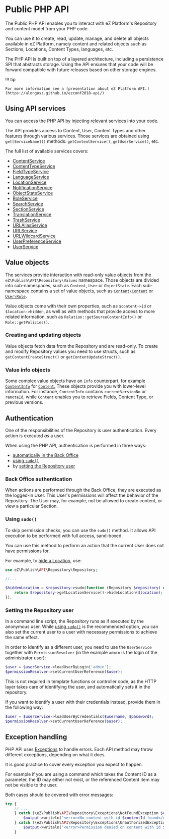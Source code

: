 # Public PHP API

The Public PHP API enables you to interact with eZ Platform's Repository and content model from your PHP code.

You can use it to create, read, update, manage, and delete all objects available in eZ Platform, namely
content and related objects such as Sections, Locations, Content Types, languages, etc.

The PHP API is built on top of a layered architecture, including a persistence SPI that abstracts storage.
Using the API ensures that your code will be forward compatible with future releases based on other storage engines.

!!! tip

    For more information see a [presentation about eZ Platform API.](https://alongosz.github.io/ezconf2018-api/)

## Using API services

You can access the PHP API by injecting relevant services into your code.

The API provides access to Content, User, Content Types and other features through various services.
Those services are obtained using `get[ServiceName]()` methods: `getContentService()`, `getUserService()`, etc.

The full list of available services covers:

- [ContentService](https://github.com/ezsystems/ezpublish-kernel/blob/v7.5.3/eZ/Publish/API/Repository/ContentService.php)
- [ContentTypeService](https://github.com/ezsystems/ezpublish-kernel/blob/v7.5.3/eZ/Publish/API/Repository/ContentTypeService.php)
- [FieldTypeService](https://github.com/ezsystems/ezpublish-kernel/blob/v7.5.3/eZ/Publish/API/Repository/FieldTypeService.php)
- [LanguageService](https://github.com/ezsystems/ezpublish-kernel/blob/v7.5.3/eZ/Publish/API/Repository/LanguageService.php)
- [LocationService](https://github.com/ezsystems/ezpublish-kernel/blob/v7.5.3/eZ/Publish/API/Repository/LocationService.php)
- [NotificationService](https://github.com/ezsystems/ezpublish-kernel/blob/v7.5.3/eZ/Publish/API/Repository/NotificationService.php)
- [ObjectStateService](https://github.com/ezsystems/ezpublish-kernel/blob/v7.5.3/eZ/Publish/API/Repository/ObjectStateService.php)
- [RoleService](https://github.com/ezsystems/ezpublish-kernel/blob/v7.5.3/eZ/Publish/API/Repository/RoleService.php)
- [SearchService](https://github.com/ezsystems/ezpublish-kernel/blob/v7.5.3/eZ/Publish/API/Repository/SearchService.php)
- [SectionService](https://github.com/ezsystems/ezpublish-kernel/blob/v7.5.3/eZ/Publish/API/Repository/SectionService.php)
- [TranslationService](https://github.com/ezsystems/ezpublish-kernel/blob/v7.5.3/eZ/Publish/API/Repository/TranslationService.php)
- [TrashService](https://github.com/ezsystems/ezpublish-kernel/blob/v7.5.3/eZ/Publish/API/Repository/TrashService.php)
- [URLAliasService](https://github.com/ezsystems/ezpublish-kernel/blob/v7.5.3/eZ/Publish/API/Repository/URLAliasService.php)
- [URLService](https://github.com/ezsystems/ezpublish-kernel/blob/v7.5.3/eZ/Publish/API/Repository/URLService.php)
- [URLWildcardService](https://github.com/ezsystems/ezpublish-kernel/blob/v7.5.3/eZ/Publish/API/Repository/URLWildcardService.php)
- [UserPreferenceService](https://github.com/ezsystems/ezpublish-kernel/blob/v7.5.3/eZ/Publish/API/Repository/UserPreferenceService.php)
- [UserService](https://github.com/ezsystems/ezpublish-kernel/blob/v7.5.3/eZ/Publish/API/Repository/UserService.php)

## Value objects

The services provide interaction with read-only value objects from the `eZ\Publish\API\Repository\Values` namespace.
Those objects are divided into sub-namespaces, such as `Content`, `User` or `ObjectState`.
Each sub-namespace contains a set of value objects,
such as [`Content\Content`](https://github.com/ezsystems/ezpublish-kernel/blob/v7.5.3/eZ/Publish/API/Repository/Values/Content/Content.php) or [`User\Role`](https://github.com/ezsystems/ezpublish-kernel/blob/v7.5.3/eZ/Publish/API/Repository/Values/User/Role.php).

Value objects come with their own properties, such as `$content->id` or `$location->hidden`,
as well as with methods that provide access to more related information,
such as `Relation::getSourceContentInfo()` or `Role::getPolicies()`.

### Creating and updating objects

Value objects fetch data from the Repository and are read-only.
To create and modify Repository values you need to use structs, such as `getContentCreateStruct()` or `getContentUpdateStruct()`.

### Value info objects

Some complex value objects have an `Info` counterpart,
for example [`ContentInfo`](https://github.com/ezsystems/ezpublish-kernel/blob/v7.5.3/eZ/Publish/API/Repository/Values/Content/ContentInfo.php)
for [`Content`.](https://github.com/ezsystems/ezpublish-kernel/blob/v7.5.3/eZ/Publish/API/Repository/Values/Content/Content.php)
These objects provide you with lower-level information.
For instance, `ContentInfo` contains `currentVersionNo` or `remoteId`,
while `Content` enables you to retrieve Fields, Content Type, or previous versions.

## Authentication

One of the responsibilities of the Repository is user authentication. Every action is executed *as* a user.

When using the PHP API, authentication is performed in three ways:

- [automatically in the Back Office](#back-office-authentication)
- [using `sudo()`](#using-sudo)
- by [setting the Repository user](#setting-the-repository-user)

### Back Office authentication

When actions are performed through the Back Office, they are executed as the logged-in User.
This User's permissions will affect the behavior of the Repository.
The User may, for example, not be allowed to create content, or view a particular Section.

### Using `sudo()`

To skip permission checks, you can use the `sudo()` method.
It allows API execution to be performed with full access, sand-boxed.

You can use this method to perform an action that the current User does not have permissions for.

For example, to [hide a Location](public_php_api_managing_content.md#hiding-and-revealing-locations), use:

``` php
use eZ\Publish\API\Repository\Repository;

//...

$hiddenLocation = $repository->sudo(function (Repository $repository) use ($location) {
    return $repository->getLocationService()->hideLocation($location);
});
```

### Setting the Repository user

In a command line script, the Repository runs as if executed by the anonymous user.
While [using `sudo()`](#using-sudo) is the recommended option,
you can also set the current user to a user with necessary permissions to achieve the same effect.

In order to identify as a different user, you need to use the `UserService` together with `PermissionResolver`
(in the example `admin` is the login of the administrator user):

``` php
$user = $userService->loadUserByLogin('admin');
$permissionResolver->setCurrentUserReference($user);
```

This is not required in template functions or controller code,
as the HTTP layer takes care of identifying the user, and automatically sets it in the repository.

If you want to identify a user with their credentials instead, provide them in the following way:

``` php
$user = $userService->loadUserByCredentials($username, $password);
$permissionResolver->setCurrentUserReference($user);
```

## Exception handling

PHP API uses [Exceptions](http://php.net/exceptions) to handle errors.
Each API method may throw different exceptions, depending on what it does.

It is good practice to cover every exception you expect to happen.

For example if you are using a command which takes the Content ID as a parameter,
the ID may either not exist, or the referenced Content item may not be visible to the user.

Both cases should be covered with error messages:

``` php
try {
    // ...
    } catch (\eZ\Publish\API\Repository\Exceptions\NotFoundException $e) {
        $output->writeln("<error>No content with id $contentId found</error>");
    } catch (\eZ\Publish\API\Repository\Exceptions\UnauthorizedException $e) {
        $output->writeln("<error>Permission denied on content with id $contentId</error>");
    }
```
